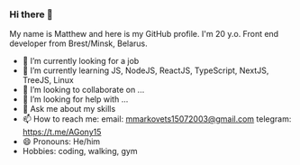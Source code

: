### Hi there 👋

My name is Matthew and here is my GitHub profile. I'm 20 y.o. Front end developer from Brest/Minsk, Belarus.

- 🔭 I’m currently looking for a job
- 🌱 I’m currently learning JS, NodeJS, ReactJS, TypeScript, NextJS, TreeJS, Linux
- 👯 I’m looking to collaborate on ...
- 🤔 I’m looking for help with ...
- 💬 Ask me about my skills
- 📫 How to reach me: 
    email: mmarkovets15072003@gmail.com
    telegram: https://t.me/AGony15
- 😄 Pronouns: He/him
- Hobbies: coding, walking, gym
